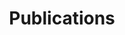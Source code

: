 ---
title: Publications
layout: category
permalink: /publications/
classes: wide
sidebar:
  - nav: "about"
taxonomy: Publications
header:
  overlay_color: "#000"
  overlay_filter: "0.5"
  overlay_image: /assets/posts/GTCEU2016/panther.jpg
  teaser: /assets/posts/GTCEU2016/panther.jpg
  actions:
    - label: About me
      url: /raffaello-bonghi/
    - label: "Contact"
      url: "/contact"
    - label: "Interviews"
      url: "/interview"
    - label: "Events"
      url: "/events"
---
